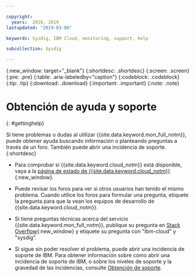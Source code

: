 ```yaml
---

copyright:
  years:  2018, 2019
lastupdated: "2019-03-06"

keywords: Sysdig, IBM Cloud, monitoring, support, help

subcollection: Sysdig

---
```


{:new_window: target="_blank"}
{:shortdesc: .shortdesc}
{:screen: .screen}
{:pre: .pre}
{:table: .aria-labeledby="caption"}
{:codeblock: .codeblock}
{:tip: .tip}
{:download: .download}
{:important: .important}
{:note: .note}


# Obtención de ayuda y soporte
{: #gettinghelp}

Si tiene problemas o dudas al utilizar {{site.data.keyword.mon_full_notm}}, puede obtener ayuda buscando información o planteando preguntas a través de un foro. También puede abrir una incidencia de soporte.
{:shortdesc}

* Para comprobar si {{site.data.keyword.cloud_notm}} está disponible, vaya a la [página de estado de {{site.data.keyword.cloud_notm}}](https://cloud.ibm.com/status?selected=status){:new_window}.

* Puede revisar los foros para ver si otros usuarios han tenido el mismo problema. Cuando utilice los foros para formular una pregunta, etiquete la pregunta para que la vean los equipos de desarrollo de {{site.data.keyword.cloud_notm}}.
<!--Insert the appropriate Stack Overflow tag for your service for <service_keyword> in URL and text below:  -->
  * Si tiene preguntas técnicas acerca del servicio {{site.data.keyword.mon_full_notm}}, publique su pregunta en [Stack Overflow](http://stackoverflow.com/search?q=ibm-cloud+sysdig){:new_window} y etiquete su pregunta con "ibm-cloud" y "sysdig".


* Si sigue sin poder resolver el problema, puede abrir una incidencia de soporte de IBM. Para obtener información sobre cómo abrir una incidencia de soporte de IBM, o sobre los niveles de soporte y la gravedad de las incidencias, consulte [Obtención de soporte](/docs/get-support?topic=get-support-getting-customer-support#getting-customer-support).

